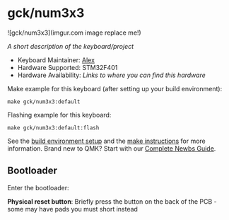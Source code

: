 # gck/num3x3

![gck/num3x3](imgur.com image replace me!)

*A short description of the keyboard/project*

* Keyboard Maintainer: [Alex](https://github.com/Giliy666)
* Hardware Supported: STM32F401
* Hardware Availability: *Links to where you can find this hardware*

Make example for this keyboard (after setting up your build environment):

    make gck/num3x3:default

Flashing example for this keyboard:

    make gck/num3x3:default:flash

See the [build environment setup](https://docs.qmk.fm/#/getting_started_build_tools) and the [make instructions](https://docs.qmk.fm/#/getting_started_make_guide) for more information. Brand new to QMK? Start with our [Complete Newbs Guide](https://docs.qmk.fm/#/newbs).

## Bootloader

Enter the bootloader:

**Physical reset button**: Briefly press the button on the back of the PCB - some may have pads you must short instead
